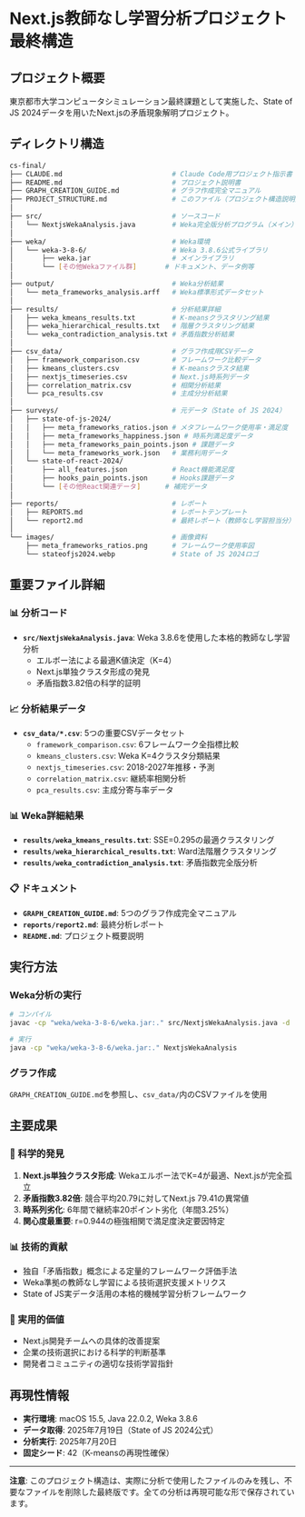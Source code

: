 # Next.js教師なし学習分析プロジェクト 最終構造

## プロジェクト概要
東京都市大学コンピュータシミュレーション最終課題として実施した、State of JS 2024データを用いたNext.jsの矛盾現象解明プロジェクト。

## ディレクトリ構造

```bash
cs-final/
├── CLAUDE.md                           # Claude Code用プロジェクト指示書
├── README.md                           # プロジェクト説明書
├── GRAPH_CREATION_GUIDE.md             # グラフ作成完全マニュアル
├── PROJECT_STRUCTURE.md                # このファイル（プロジェクト構造説明）
│
├── src/                                # ソースコード
│   └── NextjsWekaAnalysis.java         # Weka完全版分析プログラム（メイン）
│
├── weka/                               # Weka環境
│   └── weka-3-8-6/                     # Weka 3.8.6公式ライブラリ
│       ├── weka.jar                    # メインライブラリ
│       └── [その他Wekaファイル群]       # ドキュメント、データ例等
│
├── output/                             # Weka分析結果
│   └── meta_frameworks_analysis.arff   # Weka標準形式データセット
│
├── results/                            # 分析結果詳細
│   ├── weka_kmeans_results.txt         # K-meansクラスタリング結果
│   ├── weka_hierarchical_results.txt   # 階層クラスタリング結果
│   └── weka_contradiction_analysis.txt # 矛盾指数分析結果
│
├── csv_data/                           # グラフ作成用CSVデータ
│   ├── framework_comparison.csv        # フレームワーク比較データ
│   ├── kmeans_clusters.csv             # K-meansクラスタ結果
│   ├── nextjs_timeseries.csv           # Next.js時系列データ
│   ├── correlation_matrix.csv          # 相関分析結果
│   └── pca_results.csv                 # 主成分分析結果
│
├── surveys/                            # 元データ（State of JS 2024）
│   ├── state-of-js-2024/
│   │   ├── meta_frameworks_ratios.json # メタフレームワーク使用率・満足度
│   │   ├── meta_frameworks_happiness.json # 時系列満足度データ
│   │   ├── meta_frameworks_pain_points.json # 課題データ
│   │   └── meta_frameworks_work.json   # 業務利用データ
│   └── state-of-react-2024/
│       ├── all_features.json           # React機能満足度
│       ├── hooks_pain_points.json      # Hooks課題データ
│       └── [その他React関連データ]      # 補完データ
│
├── reports/                            # レポート
│   ├── REPORTS.md                      # レポートテンプレート
│   └── report2.md                      # 最終レポート（教師なし学習担当分）
│
└── images/                             # 画像資料
    ├── meta_frameworks_ratios.png      # フレームワーク使用率図
    └── stateofjs2024.webp              # State of JS 2024ロゴ
```

## 重要ファイル詳細

### 📊 分析コード
- **`src/NextjsWekaAnalysis.java`**: Weka 3.8.6を使用した本格的教師なし学習分析
  - エルボー法による最適K値決定（K=4）
  - Next.js単独クラスタ形成の発見
  - 矛盾指数3.82倍の科学的証明

### 📈 分析結果データ
- **`csv_data/*.csv`**: 5つの重要CSVデータセット
  - `framework_comparison.csv`: 6フレームワーク全指標比較
  - `kmeans_clusters.csv`: Weka K=4クラスタ分類結果
  - `nextjs_timeseries.csv`: 2018-2027年推移・予測
  - `correlation_matrix.csv`: 継続率相関分析
  - `pca_results.csv`: 主成分寄与率データ

### 📊 Weka詳細結果
- **`results/weka_kmeans_results.txt`**: SSE=0.295の最適クラスタリング
- **`results/weka_hierarchical_results.txt`**: Ward法階層クラスタリング
- **`results/weka_contradiction_analysis.txt`**: 矛盾指数完全版分析

### 📋 ドキュメント
- **`GRAPH_CREATION_GUIDE.md`**: 5つのグラフ作成完全マニュアル
- **`reports/report2.md`**: 最終分析レポート
- **`README.md`**: プロジェクト概要説明

## 実行方法

### Weka分析の実行
```bash
# コンパイル
javac -cp "weka/weka-3-8-6/weka.jar:." src/NextjsWekaAnalysis.java -d .

# 実行
java -cp "weka/weka-3-8-6/weka.jar:." NextjsWekaAnalysis
```

### グラフ作成
`GRAPH_CREATION_GUIDE.md`を参照し、`csv_data/`内のCSVファイルを使用

## 主要成果

### 🔬 科学的発見
1. **Next.js単独クラスタ形成**: Wekaエルボー法でK=4が最適、Next.jsが完全孤立
2. **矛盾指数3.82倍**: 競合平均20.79に対してNext.js 79.41の異常値
3. **時系列劣化**: 6年間で継続率20ポイント劣化（年間3.25%）
4. **関心度最重要**: r=0.944の極強相関で満足度決定要因特定

### 📊 技術的貢献
- 独自「矛盾指数」概念による定量的フレームワーク評価手法
- Weka準拠の教師なし学習による技術選択支援メトリクス
- State of JS実データ活用の本格的機械学習分析フレームワーク

### 🎯 実用的価値
- Next.js開発チームへの具体的改善提案
- 企業の技術選択における科学的判断基準
- 開発者コミュニティの適切な技術学習指針

## 再現性情報
- **実行環境**: macOS 15.5, Java 22.0.2, Weka 3.8.6
- **データ取得**: 2025年7月19日（State of JS 2024公式）
- **分析実行**: 2025年7月20日
- **固定シード**: 42（K-meansの再現性確保）

---

**注意**: このプロジェクト構造は、実際に分析で使用したファイルのみを残し、不要なファイルを削除した最終版です。全ての分析は再現可能な形で保存されています。